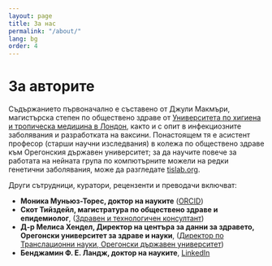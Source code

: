 ```yaml
---
layout: page
title: За нас
permalink: "/about/"
lang: bg
order: 4
---
```

# За авторите

Съдържанието първоначално е съставено от Джули Макмъри, магистърска степен по обществено здраве от [Университета по хигиена и тропическа медицина в Лондон](http://lshtm.ac.uk/), както и с опит в инфекциозните заболявания и разработката на ваксини. Понастоящем тя е асистент професор (старши научни изследвания) в колежа по обществено здраве към Орегонския държавен университет; за да научите повече за работата на нейната група по компютърните можели на редки генетични заболявания, може да разгледате [tislab.org](http://tislab.org/).

Други сътрудници, куратори, рецензенти и преводачи включват:

- **Моника Муньюз-Торес, доктор на науките** ([ORCID](https://orcid.org/0000-0001-8430-6039))
- **Скот Тийздейл, магистратура по обществено здраве и епидемиолог**, ([Здравен и технологичен консултант](https://www.linkedin.com/in/scottteesdale/))
- **Д-р Мелиса Хендел, Директор на центъра за данни за здравето, Орегонски университет за здраве и науки**, ([Директор по Транслационни науки, Орегонски държавен университет](https://tislab.org/))
- **Бенджамин Ф. Е. Ландж, доктор на науките**, [LinkedIn](https://www.linkedin.com/in/dr-benjamin-f-e-lange-a609b838)

